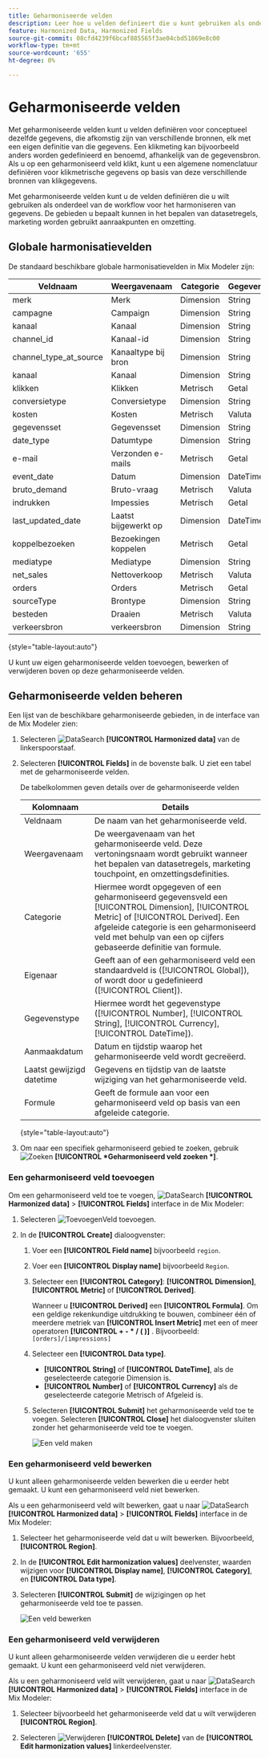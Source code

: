 ```yaml
---
title: Geharmoniseerde velden
description: Leer hoe u velden definieert die u kunt gebruiken als onderdeel van het harmoniseren van uw gegevens in de Mix Modeler.
feature: Harmonized Data, Harmonized Fields
source-git-commit: 08cfd4239f6bcaf885565f3ae04cbd51869e8c00
workflow-type: tm+mt
source-wordcount: '655'
ht-degree: 0%

---
```



# Geharmoniseerde velden

Met geharmoniseerde velden kunt u velden definiëren voor conceptueel dezelfde gegevens, die afkomstig zijn van verschillende bronnen, elk met een eigen definitie van die gegevens. Een klikmeting kan bijvoorbeeld anders worden gedefinieerd en benoemd, afhankelijk van de gegevensbron. Als u op een geharmoniseerd veld klikt, kunt u een algemene nomenclatuur definiëren voor klikmetrische gegevens op basis van deze verschillende bronnen van klikgegevens.

Met geharmoniseerde velden kunt u de velden definiëren die u wilt gebruiken als onderdeel van de workflow voor het harmoniseren van gegevens. De gebieden u bepaalt kunnen in het bepalen van datasetregels, marketing worden gebruikt aanraakpunten en omzetting.

## Globale harmonisatievelden

De standaard beschikbare globale harmonisatievelden in Mix Modeler zijn:


| Veldnaam | Weergavenaam | Categorie | Gegevenstype | Opmerking |
| ---------------------- | ---------------------- | --------- | --------- | --------- |
| merk | Merk | Dimension | String |           |
| campagne | Campaign | Dimension | String |           |
| kanaal | Kanaal | Dimension | String |           |
| channel_id | Kanaal-id | Dimension | String |           |
| channel_type_at_source | Kanaaltype bij bron | Dimension | String |           |
| kanaal | Kanaal | Dimension | String |           |
| klikken | Klikken | Metrisch | Getal |           |
| conversietype | Conversietype | Dimension | String |           |
| kosten | Kosten | Metrisch | Valuta |           |
| gegevensset | Gegevensset | Dimension | String |           |
| date_type | Datumtype | Dimension | String | dag, week |
| e-mail | Verzonden e-mails | Metrisch | Getal |           |
| event_date | Datum | Dimension | DateTime |           |
| bruto_demand | Bruto-vraag | Metrisch | Valuta |           |
| indrukken | Impessies | Metrisch | Getal |           |
| last_updated_date | Laatst bijgewerkt op | Dimension | DateTime |           |
| koppelbezoeken | Bezoekingen koppelen | Metrisch | Getal |           |
| mediatype | Mediatype | Dimension | String |           |
| net_sales | Nettoverkoop | Metrisch | Valuta |           |
| orders | Orders | Metrisch | Getal |           |
| sourceType | Brontype | Dimension | String |           |
| besteden | Draaien | Metrisch | Valuta |           |
| verkeersbron | verkeersbron | Dimension | String |           |

{style="table-layout:auto"}

U kunt uw eigen geharmoniseerde velden toevoegen, bewerken of verwijderen boven op deze geharmoniseerde velden.

## Geharmoniseerde velden beheren

Een lijst van de beschikbare geharmoniseerde gebieden, in de interface van de Mix Modeler zien:

1. Selecteren ![DataSearch](../assets/icons/DataCheck.svg) **[!UICONTROL Harmonized data]** van de linkerspoorstaaf.

1. Selecteren **[!UICONTROL Fields]** in de bovenste balk. U ziet een tabel met de geharmoniseerde velden.

   De tabelkolommen geven details over de geharmoniseerde velden

   | Kolomnaam | Details |
   | ---------------------- | ----------|
   | Veldnaam | De naam van het geharmoniseerde veld. |
   | Weergavenaam | De weergavenaam van het geharmoniseerde veld. Deze vertoningsnaam wordt gebruikt wanneer het bepalen van datasetregels, marketing touchpoint, en omzettingsdefinities. |
   | Categorie | Hiermee wordt opgegeven of een geharmoniseerd gegevensveld een [!UICONTROL Dimension], [!UICONTROL Metric] of [!UICONTROL Derived]. Een afgeleide categorie is een geharmoniseerd veld met behulp van een op cijfers gebaseerde definitie van formule. |
   | Eigenaar | Geeft aan of een geharmoniseerd veld een standaardveld is ([!UICONTROL Global]), of wordt door u gedefinieerd ([!UICONTROL Client]). |
   | Gegevenstype | Hiermee wordt het gegevenstype ([!UICONTROL Number], [!UICONTROL String], [!UICONTROL Currency], [!UICONTROL DateTime]). |
   | Aanmaakdatum | Datum en tijdstip waarop het geharmoniseerde veld wordt gecreëerd. |
   | Laatst gewijzigd datetime | Gegevens en tijdstip van de laatste wijziging van het geharmoniseerde veld. |
   | Formule | Geeft de formule aan voor een geharmoniseerd veld op basis van een afgeleide categorie. |

   {style="table-layout:auto"}

1. Om naar een specifiek geharmoniseerd gebied te zoeken, gebruik ![Zoeken](../assets/icons/Search.svg) **[!UICONTROL *Geharmoniseerd veld zoeken *]**.




### Een geharmoniseerd veld toevoegen

Om een geharmoniseerd veld toe te voegen, ![DataSearch](../assets/icons/DataCheck.svg) **[!UICONTROL Harmonized data]** > **[!UICONTROL Fields]** interface in de Mix Modeler:

1. Selecteren ![Toevoegen](../assets/icons/AddCircle.svg)Veld toevoegen.

1. In de **[!UICONTROL Create]** dialoogvenster:

   1. Voer een **[!UICONTROL Field name]** bijvoorbeeld `region`.
   1. Voer een **[!UICONTROL Display name]** bijvoorbeeld `Region`.
   1. Selecteer een **[!UICONTROL Category]**: **[!UICONTROL Dimension]**, **[!UICONTROL Metric]** of **[!UICONTROL Derived]**.

      Wanneer u **[!UICONTROL Derived]** een **[!UICONTROL Formula]**. Om een geldige rekenkundige uitdrukking te bouwen, combineer één of meerdere metriek van **[!UICONTROL Insert Metric]** met een of meer operatoren **[!UICONTROL + - * / ( )]** . Bijvoorbeeld: `[orders]/[impressions]`

   1. Selecteer een **[!UICONTROL Data type]**.

      - **[!UICONTROL String]** of **[!UICONTROL DateTime]**, als de geselecteerde categorie Dimension is.
      - **[!UICONTROL Number]** of **[!UICONTROL Currency]** als de geselecteerde categorie Metrisch of Afgeleid is.

   1. Selecteren **[!UICONTROL Submit]** het geharmoniseerde veld toe te voegen. Selecteren **[!UICONTROL Close]** het dialoogvenster sluiten zonder het geharmoniseerde veld toe te voegen.

      ![Een veld maken](../assets/create-field.png)


### Een geharmoniseerd veld bewerken

U kunt alleen geharmoniseerde velden bewerken die u eerder hebt gemaakt. U kunt een geharmoniseerd veld niet bewerken.

Als u een geharmoniseerd veld wilt bewerken, gaat u naar ![DataSearch](../assets/icons/DataCheck.svg) **[!UICONTROL Harmonized data]** > **[!UICONTROL Fields]** interface in de Mix Modeler:

1. Selecteer het geharmoniseerde veld dat u wilt bewerken. Bijvoorbeeld, **[!UICONTROL Region]**.

1. In de **[!UICONTROL Edit harmonization values]** deelvenster, waarden wijzigen voor **[!UICONTROL Display name]**, **[!UICONTROL Category]**, en **[!UICONTROL Data type]**.

1. Selecteren **[!UICONTROL Submit]** de wijzigingen op het geharmoniseerde veld toe te passen.

   ![Een veld bewerken](../assets/edit-field.png)

### Een geharmoniseerd veld verwijderen

U kunt alleen geharmoniseerde velden verwijderen die u eerder hebt gemaakt. U kunt een geharmoniseerd veld niet verwijderen.

Als u een geharmoniseerd veld wilt verwijderen, gaat u naar ![DataSearch](../assets/icons/DataCheck.svg) **[!UICONTROL Harmonized data]** > **[!UICONTROL Fields]** interface in de Mix Modeler:

1. Selecteer bijvoorbeeld het geharmoniseerde veld dat u wilt verwijderen **[!UICONTROL Region]**.

1. Selecteren ![Verwijderen](../assets/icons/Delete.svg) **[!UICONTROL Delete]** van de **[!UICONTROL Edit harmonization values]** linkerdeelvenster.


